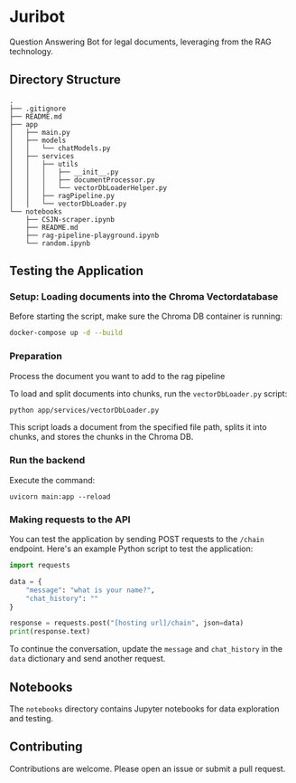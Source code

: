 # Juribot

Question Answering Bot for legal documents, leveraging from the RAG technology.


## Directory Structure

```
.
├── .gitignore
├── README.md
├── app
│   ├── main.py
│   ├── models
│   │   └── chatModels.py
│   ├── services
│   │   ├── utils
│   │   │   ├── __init__.py
│   │   │   ├── documentProcessor.py
│   │   │   └── vectorDbLoaderHelper.py
│   │   ├── ragPipeline.py
│   │   └── vectorDbLoader.py
└── notebooks
    ├── CSJN-scraper.ipynb
    ├── README.md
    ├── rag-pipeline-playground.ipynb
    └── random.ipynb
```

## Testing the Application

### Setup: Loading documents into the Chroma Vectordatabase

Before starting the script, make sure the Chroma DB container is running:

```sh
docker-compose up -d --build
```

### Preparation

Process the document you want to add to the rag pipeline

To load and split documents into chunks, run the `vectorDbLoader.py` script:

```sh
python app/services/vectorDbLoader.py
```

This script loads a document from the specified file path, splits it into chunks, and stores the chunks in the Chroma DB.

### Run the backend

Execute the command: 

```
uvicorn main:app --reload
```

### Making requests to the API

You can test the application by sending POST requests to the `/chain` endpoint. Here's an example Python script to test the application:

```python
import requests

data = {
    "message": "what is your name?",
    "chat_history": ""
}

response = requests.post("[hosting url]/chain", json=data)
print(response.text)
```

To continue the conversation, update the `message` and `chat_history` in the `data` dictionary and send another request.

## Notebooks

The `notebooks` directory contains Jupyter notebooks for data exploration and testing.

## Contributing

Contributions are welcome. Please open an issue or submit a pull request.